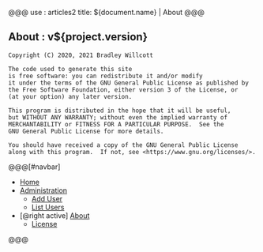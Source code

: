 @@@
use : articles2
title: ${document.name} | About
@@@


## About : v${project.version}

    Copyright (C) 2020, 2021 Bradley Willcott

    The code used to generate this site
    is free software: you can redistribute it and/or modify
    it under the terms of the GNU General Public License as published by
    the Free Software Foundation, either version 3 of the License, or
    (at your option) any later version.

    This program is distributed in the hope that it will be useful,
    but WITHOUT ANY WARRANTY; without even the implied warranty of
    MERCHANTABILITY or FITNESS FOR A PARTICULAR PURPOSE.  See the
    GNU General Public License for more details.

    You should have received a copy of the GNU General Public License
    along with this program.  If not, see <https://www.gnu.org/licenses/>.


@@@[#navbar]
-  [Home]
- [Administration](#)
    - [Add User]
    - [List Users]
- [@right active] [About](#)
    - [License]

[About]:About.html
[Add User]:AddUser.php
[Home]:index.html
[License]:LICENSE.html
[List Users]:ListUsers.php
@@@
